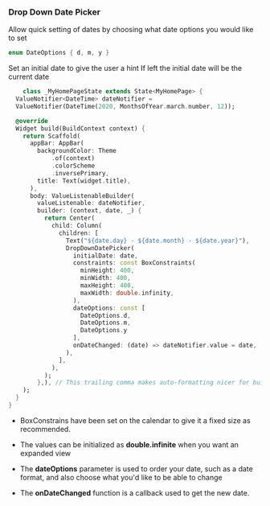 ### Drop Down Date Picker

Allow quick setting of dates by choosing what date options you would like to set

```dart
enum DateOptions { d, m, y }
```


Set an initial date to give the user a hint
If left the initial date will be the current date

```dart
    class _MyHomePageState extends State<MyHomePage> {
  ValueNotifier<DateTime> dateNotifier =
  ValueNotifier(DateTime(2020, MonthsOfYear.march.number, 12));

  @override
  Widget build(BuildContext context) {
    return Scaffold(
      appBar: AppBar(
        backgroundColor: Theme
            .of(context)
            .colorScheme
            .inversePrimary,
        title: Text(widget.title),
      ),
      body: ValueListenableBuilder(
        valueListenable: dateNotifier,
        builder: (context, date, _) {
          return Center(
            child: Column(
              children: [
                Text("${date.day} - ${date.month} - ${date.year}"),
                DropDownDatePicker(
                  initialDate: date,
                  constraints: const BoxConstraints(
                    minHeight: 400,
                    minWidth: 400,
                    maxHeight: 400,
                    maxWidth: double.infinity,
                  ),
                  dateOptions: const [
                    DateOptions.d,
                    DateOptions.m,
                    DateOptions.y
                  ],
                  onDateChanged: (date) => dateNotifier.value = date,
                ),
              ],
            ),
          );
        },), // This trailing comma makes auto-formatting nicer for build methods.
    );
  }
}

```

* BoxConstrains have been set on the calendar to give it a fixed size as recommended.
* The values can be initialized as **double.infinite** when you want an expanded view

* The **dateOptions** parameter is used to order your date, such as a date format, and also choose what you'd like to be able to change

* The **onDateChanged** function is a callback used to get the new date.